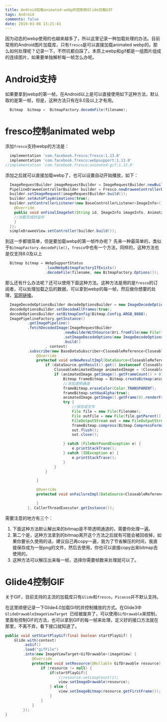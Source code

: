```yaml
---
title: Android加载animated-webp的控制和Glide加载GIF
tags: Android
comments: false
date: 2019-03-08 13:21:43
---
```

因为动态的webp使用的也越来越多了，所以这里记录一种加载处理的办法。目前常用的Android图片加载库，只有`fresco`是可以直接加载animated webp的。那么如何处理呢？记录一下，不然坑都白踩了。本质上webp和gif都是一组图片组成的连续图片，如果要单独解析每一帧怎么办呢。
<!-- more -->
# Android支持
如果要拿到webp的第一帧，在Android以上是可以直接使用如下这种方法，默认取的是第一帧，但是，这种方法只有在8.0及以上才有用。
```java
  Bitmap  bitmap =  BitmapFactory.decodeFile(filename);
```

# fresco控制animated webp
添加`fresco`支持webp的方法是：
```gradle
  implementation 'com.facebook.fresco:fresco:1.13.0'
  implementation 'com.facebook.fresco:webpsupport:1.13.0'
//implementation 'com.facebook.fresco:animated-gif:1.13.0'
```
添加之后就可以直接加载webp了，也可以设置自动开始播放，如下：
```java
  ImageRequestBuilder imageRequestBuilder = ImageRequestBuilder.newBuilderWithSource(uri);
  PipelineDraweeControllerBuilder builder = Fresco.newDraweeControllerBuilder();
  builder.setImageRequest(imageRequestBuilder.build());
  builder.setAutoPlayAnimations(true);
  builder.setControllerListener(new BaseControllerListener<ImageInfo>() {
    @Override
    public void onFinalImageSet(String id, ImageInfo imageInfo, Animatable animatable) {
    //加载完成的监听
    }
  });
  simpleDraweeView.setController(builder.build());
```
到这一步都很简单，但是要加载webp的第一帧咋办呢？
先来一种最简单的，类似于`BitmapFactory.decodeFile()`，`fresco`中也有一个方法，同样的，这种方法也是仅支持8.0及以上
```java
  Bitmap bitmap = WebpSupportStatus
                  .loadWebpBitmapFactoryIfExists()
                  .decodeFile(filename, new BitmapFactory.Options());
```
那么还有什么办法呢？还可以使用下面这种方法。这种方法是用的是`fresco`的订阅者，可以处理加载之后的数据，可以拿到webp的每一帧，然后做你想要的处理，[官网链接](https://frescolib.org/docs/datasources-datasubscribers.html)。
```java
  ImageDecodeOptionsBuilder decodeOptionsBuilder = new ImageDecodeOptionsBuilder();
  decodeOptionsBuilder.setDecodeAllFrames(true);
  decodeOptionsBuilder.setBitmapConfig(Bitmap.Config.ARGB_8888);
  ImagePipelineFactory.getInstance()
          .getImagePipeline()
          .fetchDecodedImage(ImageRequestBuilder
                          .newBuilderWithSource(Uri.fromFile(new File(filename)))
                          .setImageDecodeOptions(new ImageDecodeOptions(decodeOptionsBuilder))
                          .build()
                  , context)
          .subscribe(new BaseDataSubscriber<CloseableReference<CloseableImage>>() {
              @Override
              protected void onNewResultImpl(DataSource<CloseableReference<CloseableImage>> dataSource) {
                  if (dataSource.getResult().get() instanceof CloseableAnimatedImage) {
                      CloseableAnimatedImage animatedImage = (CloseableAnimatedImage) dataSource.getResult().get();
                      if (animatedImage.getImage().getFrameCount() > 0) {
                          Bitmap frameBitmap = Bitmap.createBitmap(animatedImage.getWidth(), animatedImage.getHeight(), Bitmap.Config.ARGB_8888);
                          //添加透明通道
                          frameBitmap.eraseColor(Color.TRANSPARENT);
                          frameBitmap.setHasAlpha(true);
                          animatedImage.getImage().getFrame(0).renderFrame(animatedImage.getWidth(), animatedImage.getHeight(), frameBitmap);
                          try {
                              //保存成文件
                              File file = new File(filename);
                              File outFile = new File(file.getParent(), file.getName() + ".png");
                              FileOutputStream out = new FileOutputStream(outFile);
                              frameBitmap.compress(Bitmap.CompressFormat.PNG, 100, out);
                              out.flush();
                              out.close();

                          } catch (FileNotFoundException e) {
                              e.printStackTrace();
                          } catch (IOException e) {
                              e.printStackTrace();
                          }
                      }
                  }

              }

              @Override
              protected void onFailureImpl(DataSource<CloseableReference<CloseableImage>> dataSource) {

              }
          }, CallerThreadExecutor.getInstance());
```
需要注意的地方有三个：
1. 下面这种方法默认解出来的bitmap是不带透明通道的，需要你处理一遍。
2. 第二个是，这种方法拿到的bitmap离开这个方法之后就有可能会被回收掉，如果你要长久使用的话，建议自己再copy一遍，我为了节省解压的时间，我直接保存成为一张png的文件，然后去使用，你也可以直接copy出来bitmap去使用的。
3. 这种方法可以解压出来每一帧，选择你需要帧数来处理就可以了。

# Glide4控制GIF
关于GIF，目前支持的主流的加载库只有`Glide`和`fresco`，`Picasso`并不默认支持。

在这里顺便记录一下Glide4.0加载Gif的并控制播放的方式。在Glide3中`GlideDrawableImageViewTarget `已经被废弃了，可以使用`GifDrawable`来控制，里面有控制GIF的方法，也可以拿到GIF的每一帧来处理，定义好的接口方法就在那里，不离不弃，看下接口就知道了。
```java
public void setStartPlayGif(final boolean startPlayGif) {
    Glide.with(context)
        .asGif()
        .load("gifFile")
        .into(new ImageViewTarget<GifDrawable>(imageView) {
            @Override
            protected void setResource(@Nullable GifDrawable resource) {
                if (resource != null) {
                    if(startPlayGif){
                        //resource.setLoopCount(1);
                        view.setImageDrawable(resource);
                    } else {
                        view.setImageBitmap(resource.getFirstFrame());
                    }
                }
            }
        });
}
```
